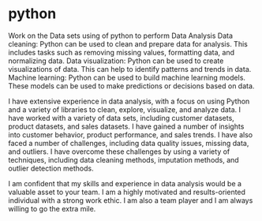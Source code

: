 # python
Work on the Data sets using of python to perform Data Analysis
Data cleaning: Python can be used to clean and prepare data for analysis. This includes tasks such as removing missing values, formatting data, and normalizing data.
Data visualization: Python can be used to create visualizations of data. This can help to identify patterns and trends in data.
Machine learning: Python can be used to build machine learning models. These models can be used to make predictions or decisions based on data.

I have extensive experience in data analysis, with a focus on using Python and a variety of libraries to clean, explore, visualize, and analyze data. I have worked with a variety of data sets, including customer datasets, product datasets, and sales datasets. I have gained a number of insights into customer behavior, product performance, and sales trends. I have also faced a number of challenges, including data quality issues, missing data, and outliers. I have overcome these challenges by using a variety of techniques, including data cleaning methods, imputation methods, and outlier detection methods.

I am confident that my skills and experience in data analysis would be a valuable asset to your team. I am a highly motivated and results-oriented individual with a strong work ethic. I am also a team player and I am always willing to go the extra mile.
